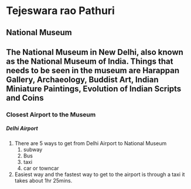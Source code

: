 # Tejeswara rao Pathuri
## National Museum
The National Museum in New Delhi, also known as the National Museum of India. Things that needs to be seen in the museum are **Harappan Gallery, Archaeology, Buddist Art, Indian Miniature Paintings, Evolution of Indian Scripts and Coins**
---
### Closest Airport to the Museum
##### Delhi Airport
1. There are 5 ways to get from Delhi Airport to National Museum
    1. subway
    2. Bus
    3. taxi 
    4. car or towncar
2. Easiest way and the fastest way to get to the airport is through a taxi it takes about 1hr 25mins. 




